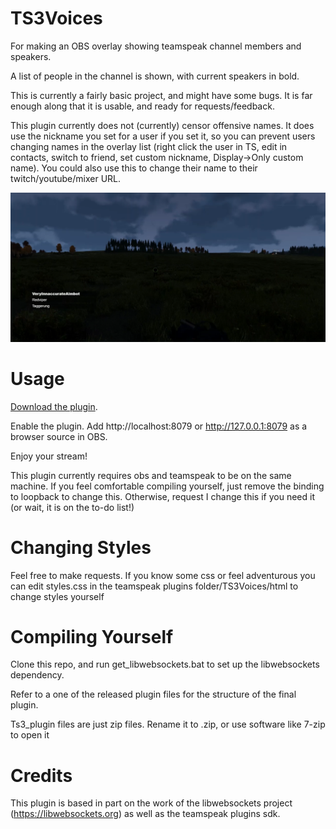 # TS3Voices
For making an OBS overlay showing teamspeak channel members and speakers.

A list of people in the channel is shown, with current speakers in bold.

This is currently a fairly basic project, and might have some bugs.
It is far enough along that it is usable, and ready for requests/feedback.

This plugin currently does not (currently) censor offensive names. It does use the nickname you set for a user if you set it, so you can prevent users changing names in the overlay list (right click the user in TS, edit in contacts, switch to friend, set custom nickname, Display->Only custom name). You could also use this to change their name to their twitch/youtube/mixer URL.

![Example Overlay over ArmA](examplearma.png)
# Usage
[Download the plugin](https://github.com/bradon/TS3Voices/releases).

Enable the plugin.
Add http://localhost:8079 or http://127.0.0.1:8079 as a browser source in OBS.

Enjoy your stream!

This plugin currently requires obs and teamspeak to be on the same machine.
If you feel comfortable compiling yourself, just remove the binding to loopback to change this.
Otherwise, request I change this if you need it (or wait, it is on the to-do list!)

# Changing Styles
Feel free to make requests.
If you know some css or feel adventurous you can edit styles.css in the
teamspeak plugins folder/TS3Voices/html to change styles yourself

# Compiling Yourself
Clone this repo, and run get_libwebsockets.bat to set up the libwebsockets dependency.

Refer to a one of the released plugin files for the structure of the final plugin.

Ts3_plugin files are just zip files. Rename it to .zip, or use software like 7-zip to open it

# Credits
This plugin is based in part on the work of the libwebsockets project (https://libwebsockets.org)
as well as the teamspeak plugins sdk.
